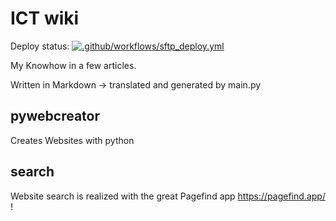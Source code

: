 # ICT wiki

Deploy status: [![.github/workflows/sftp_deploy.yml](https://github.com/mikch06/ict-wiki/actions/workflows/sftp_deploy.yml/badge.svg)](https://github.com/mikch06/ict-wiki/actions/workflows/sftp_deploy.yml)

My Knowhow in a few articles.

Written in Markdown -> translated and generated by main.py

## pywebcreator
Creates Websites with python

## search

Website search is realized with the great Pagefind app https://pagefind.app/ !
